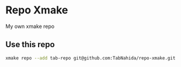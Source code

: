 # Repo Xmake
My own xmake repo

## Use this repo

```sh
xmake repo --add tab-repo git@github.com:TabNahida/repo-xmake.git
```
